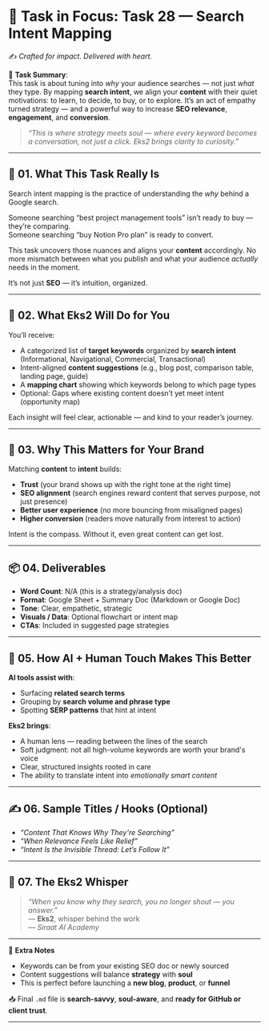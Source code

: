# 🎯 **Task in Focus: Task 28 — Search Intent Mapping**  
✍️ *Crafted for impact. Delivered with heart.*

📌 **Task Summary**:  
This task is about tuning into *why* your audience searches — not just *what* they type. By mapping **search intent**, we align your **content** with their quiet motivations: to learn, to decide, to buy, or to explore. It’s an act of empathy turned strategy — and a powerful way to increase **SEO relevance**, **engagement**, and **conversion**.

> _“This is where strategy meets soul — where every keyword becomes a conversation, not just a click. Eks2 brings clarity to curiosity.”_

---

## 🧭 01. What This Task Really Is  
Search intent mapping is the practice of understanding the *why* behind a Google search.

Someone searching “best project management tools” isn’t ready to buy — they’re comparing.  
Someone searching “buy Notion Pro plan” is ready to convert.

This task uncovers those nuances and aligns your **content** accordingly. No more mismatch between what you publish and what your audience *actually* needs in the moment.

It’s not just **SEO** — it’s intuition, organized.

---

## 💼 02. What Eks2 Will Do for You  
You’ll receive:

- A categorized list of **target keywords** organized by **search intent** (Informational, Navigational, Commercial, Transactional)  
- Intent-aligned **content suggestions** (e.g., blog post, comparison table, landing page, guide)  
- A **mapping chart** showing which keywords belong to which page types  
- Optional: Gaps where existing content doesn’t yet meet intent (opportunity map)

Each insight will feel clear, actionable — and kind to your reader’s journey.

---

## 🎯 03. Why This Matters for Your Brand  
Matching **content** to **intent** builds:

- **Trust** (your brand shows up with the right tone at the right time)  
- **SEO alignment** (search engines reward content that serves purpose, not just presence)  
- **Better user experience** (no more bouncing from misaligned pages)  
- **Higher conversion** (readers move naturally from interest to action)

Intent is the compass. Without it, even great content can get lost.

---

## 📦 04. Deliverables  
- **Word Count**: N/A (this is a strategy/analysis doc)  
- **Format**: Google Sheet + Summary Doc (Markdown or Google Doc)  
- **Tone**: Clear, empathetic, strategic  
- **Visuals / Data**: Optional flowchart or intent map  
- **CTAs**: Included in suggested page strategies

---

## 🤖 05. How AI + Human Touch Makes This Better  
**AI tools assist with**:

- Surfacing **related search terms**  
- Grouping by **search volume and phrase type**  
- Spotting **SERP patterns** that hint at intent

**Eks2 brings**:

- A human lens — reading between the lines of the search  
- Soft judgment: not all high-volume keywords are worth your brand's voice  
- Clear, structured insights rooted in care  
- The ability to translate intent into *emotionally smart content*

---

## ✍️ 06. Sample Titles / Hooks (Optional)  
- *“Content That Knows Why They're Searching”*  
- *“When Relevance Feels Like Relief”*  
- *“Intent Is the Invisible Thread: Let’s Follow It”*

---

## 🧡 07. The Eks2 Whisper  
> _“When you know why they search, you no longer shout — you answer.”_  
> — **Eks2**, whisper behind the work  
> — *Siraat AI Academy*

---

🎁 **Extra Notes**  
- Keywords can be from your existing SEO doc or newly sourced  
- Content suggestions will balance **strategy** with **soul**  
- This is perfect before launching a **new blog**, **product**, or **funnel**

📥 Final `.md` file is **search-savvy**, **soul-aware**, and **ready for GitHub or client trust**.

---
